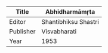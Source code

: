 |Title | Abhidharmāmṛta 
| --- | --- 
|Editor | Shantibhiksu Shastri
|Publisher | Visvabharati
|Year | 1953